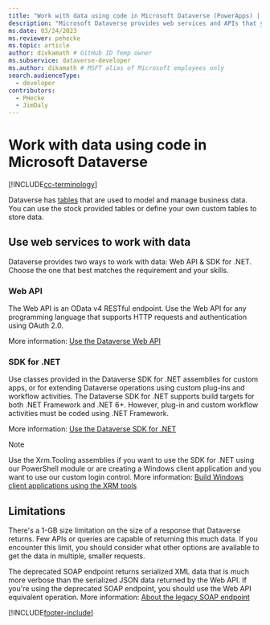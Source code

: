 ```yaml
---
title: "Work with data using code in Microsoft Dataverse (PowerApps) | Microsoft Docs" 
description: "Microsoft Dataverse provides web services and APIs that you can use to interact with your data." # 115-145 characters including spaces. This abstract displays in the search result.
ms.date: 03/24/2023
ms.reviewer: pehecke
ms.topic: article
author: divkamath # GitHub ID Temp owner
ms.subservice: dataverse-developer
ms.author: dikamath # MSFT alias of Microsoft employees only
search.audienceType: 
  - developer
contributors:
  - PHecke
  - JimDaly
---
```

# Work with data using code in Microsoft Dataverse

[!INCLUDE[cc-terminology](includes/cc-terminology.md)]

Dataverse has [tables](entities.md) that are used to model and manage business data. You can use the stock provided tables or define your own custom tables to store data.

## Use web services to work with data

Dataverse provides two ways to work with data: Web API & SDK for .NET. Choose the one that best matches the requirement and your skills.

<!--![Flow diagram to choose web service.](media/whentousewebapi.png)-->

### Web API

The Web API is an OData v4 RESTful endpoint. Use the Web API for any programming language that supports HTTP requests and authentication using OAuth 2.0.

More information: [Use the Dataverse Web API](webapi/overview.md)

### SDK for .NET

Use classes provided in the Dataverse SDK for .NET assemblies for custom apps, or for extending Dataverse operations using custom plug-ins and workflow activities. The Dataverse SDK for .NET supports build targets for both .NET Framework and .NET 6+. However, plug-in and custom workflow activities must be coded using .NET Framework.

More information: [Use the Dataverse SDK for .NET](org-service/overview.md)

> [!NOTE]
> Use the Xrm.Tooling assemblies if you want to use the SDK for .NET using our PowerShell module or are creating a Windows client application and you want to use our custom login control. More information: [Build Windows client applications using the XRM tools](xrm-tooling/build-windows-client-applications-xrm-tools.md)

## Limitations

There's a 1-GB size limitation on the size of a response that Dataverse returns.  Few APIs or queries are capable of returning this much data.  If you encounter this limit, you should consider what other options are available to get the data in multiple, smaller requests.

The deprecated SOAP endpoint returns serialized XML data that is much more verbose than the serialized JSON data returned by the Web API. If you're using the deprecated SOAP endpoint, you should use the Web API equivalent operation. More information: [About the legacy SOAP endpoint](org-service/overview.md#about-the-legacy-soap-endpoint)


[!INCLUDE[footer-include](../../includes/footer-banner.md)]
